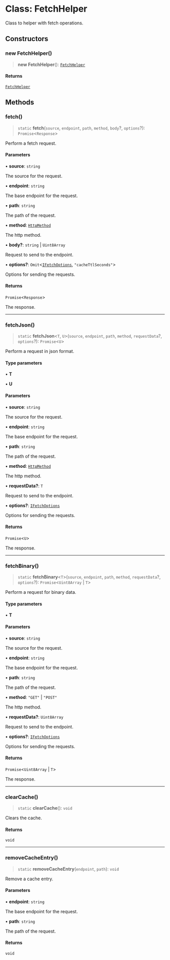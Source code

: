 # Class: FetchHelper

Class to helper with fetch operations.

## Constructors

### new FetchHelper()

> **new FetchHelper**(): [`FetchHelper`](FetchHelper.md)

#### Returns

[`FetchHelper`](FetchHelper.md)

## Methods

### fetch()

> `static` **fetch**(`source`, `endpoint`, `path`, `method`, `body`?, `options`?): `Promise`\<`Response`\>

Perform a fetch request.

#### Parameters

• **source**: `string`

The source for the request.

• **endpoint**: `string`

The base endpoint for the request.

• **path**: `string`

The path of the request.

• **method**: [`HttpMethod`](../type-aliases/HttpMethod.md)

The http method.

• **body?**: `string` \| `Uint8Array`

Request to send to the endpoint.

• **options?**: `Omit`\<[`IFetchOptions`](../interfaces/IFetchOptions.md), `"cacheTtlSeconds"`\>

Options for sending the requests.

#### Returns

`Promise`\<`Response`\>

The response.

***

### fetchJson()

> `static` **fetchJson**\<`T`, `U`\>(`source`, `endpoint`, `path`, `method`, `requestData`?, `options`?): `Promise`\<`U`\>

Perform a request in json format.

#### Type parameters

• **T**

• **U**

#### Parameters

• **source**: `string`

The source for the request.

• **endpoint**: `string`

The base endpoint for the request.

• **path**: `string`

The path of the request.

• **method**: [`HttpMethod`](../type-aliases/HttpMethod.md)

The http method.

• **requestData?**: `T`

Request to send to the endpoint.

• **options?**: [`IFetchOptions`](../interfaces/IFetchOptions.md)

Options for sending the requests.

#### Returns

`Promise`\<`U`\>

The response.

***

### fetchBinary()

> `static` **fetchBinary**\<`T`\>(`source`, `endpoint`, `path`, `method`, `requestData`?, `options`?): `Promise`\<`Uint8Array` \| `T`\>

Perform a request for binary data.

#### Type parameters

• **T**

#### Parameters

• **source**: `string`

The source for the request.

• **endpoint**: `string`

The base endpoint for the request.

• **path**: `string`

The path of the request.

• **method**: `"GET"` \| `"POST"`

The http method.

• **requestData?**: `Uint8Array`

Request to send to the endpoint.

• **options?**: [`IFetchOptions`](../interfaces/IFetchOptions.md)

Options for sending the requests.

#### Returns

`Promise`\<`Uint8Array` \| `T`\>

The response.

***

### clearCache()

> `static` **clearCache**(): `void`

Clears the cache.

#### Returns

`void`

***

### removeCacheEntry()

> `static` **removeCacheEntry**(`endpoint`, `path`): `void`

Remove a cache entry.

#### Parameters

• **endpoint**: `string`

The base endpoint for the request.

• **path**: `string`

The path of the request.

#### Returns

`void`
